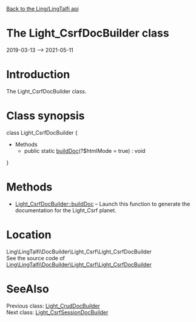 [Back to the Ling/LingTalfi api](https://github.com/lingtalfi/LingTalfi/blob/master/doc/api/Ling/LingTalfi.md)



The Light_CsrfDocBuilder class
================
2019-03-13 --> 2021-05-11






Introduction
============

The Light_CsrfDocBuilder class.



Class synopsis
==============


class <span class="pl-k">Light_CsrfDocBuilder</span>  {

- Methods
    - public static [buildDoc](https://github.com/lingtalfi/LingTalfi/blob/master/doc/api/Ling/LingTalfi/DocBuilder/Light_Csrf/Light_CsrfDocBuilder/buildDoc.md)(?$htmlMode = true) : void

}






Methods
==============

- [Light_CsrfDocBuilder::buildDoc](https://github.com/lingtalfi/LingTalfi/blob/master/doc/api/Ling/LingTalfi/DocBuilder/Light_Csrf/Light_CsrfDocBuilder/buildDoc.md) &ndash; Launch this function to generate the documentation for the Light_Csrf planet.





Location
=============
Ling\LingTalfi\DocBuilder\Light_Csrf\Light_CsrfDocBuilder<br>
See the source code of [Ling\LingTalfi\DocBuilder\Light_Csrf\Light_CsrfDocBuilder](https://github.com/lingtalfi/LingTalfi/blob/master/DocBuilder/Light_Csrf/Light_CsrfDocBuilder.php)



SeeAlso
==============
Previous class: [Light_CrudDocBuilder](https://github.com/lingtalfi/LingTalfi/blob/master/doc/api/Ling/LingTalfi/DocBuilder/Light_Crud/Light_CrudDocBuilder.md)<br>Next class: [Light_CsrfSessionDocBuilder](https://github.com/lingtalfi/LingTalfi/blob/master/doc/api/Ling/LingTalfi/DocBuilder/Light_CsrfSession/Light_CsrfSessionDocBuilder.md)<br>
